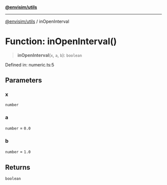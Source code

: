 [**@envisim/utils**](../README.md)

---

[@envisim/utils](../README.md) / inOpenInterval

# Function: inOpenInterval()

> **inOpenInterval**(`x`, `a`, `b`): `boolean`

Defined in: numeric.ts:5

## Parameters

### x

`number`

### a

`number` = `0.0`

### b

`number` = `1.0`

## Returns

`boolean`
